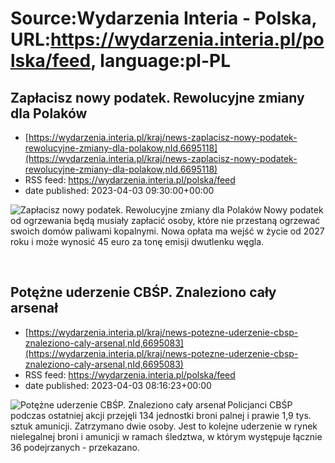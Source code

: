 # Source:Wydarzenia Interia - Polska, URL:https://wydarzenia.interia.pl/polska/feed, language:pl-PL

## Zapłacisz nowy podatek. Rewolucyjne zmiany dla Polaków
 - [https://wydarzenia.interia.pl/kraj/news-zaplacisz-nowy-podatek-rewolucyjne-zmiany-dla-polakow,nId,6695118](https://wydarzenia.interia.pl/kraj/news-zaplacisz-nowy-podatek-rewolucyjne-zmiany-dla-polakow,nId,6695118)
 - RSS feed: https://wydarzenia.interia.pl/polska/feed
 - date published: 2023-04-03 09:30:00+00:00

<p><a href="https://wydarzenia.interia.pl/kraj/news-zaplacisz-nowy-podatek-rewolucyjne-zmiany-dla-polakow,nId,6695118"><img align="left" alt="Zapłacisz nowy podatek. Rewolucyjne zmiany dla Polaków " src="https://i.iplsc.com/zaplacisz-nowy-podatek-rewolucyjne-zmiany-dla-polakow/000G0PCQYS45EKPT-C321.jpg" /></a>Nowy podatek od ogrzewania będą musiały zapłacić osoby, które nie przestaną ogrzewać swoich domów paliwami kopalnymi. Nowa opłata ma wejść w życie od 2027 roku i może wynosić 45 euro za tonę emisji dwutlenku węgla. </p><br clear="all" />

## Potężne uderzenie CBŚP. Znaleziono cały arsenał
 - [https://wydarzenia.interia.pl/kraj/news-potezne-uderzenie-cbsp-znaleziono-caly-arsenal,nId,6695083](https://wydarzenia.interia.pl/kraj/news-potezne-uderzenie-cbsp-znaleziono-caly-arsenal,nId,6695083)
 - RSS feed: https://wydarzenia.interia.pl/polska/feed
 - date published: 2023-04-03 08:16:23+00:00

<p><a href="https://wydarzenia.interia.pl/kraj/news-potezne-uderzenie-cbsp-znaleziono-caly-arsenal,nId,6695083"><img align="left" alt="Potężne uderzenie CBŚP. Znaleziono cały arsenał" src="https://i.iplsc.com/potezne-uderzenie-cbsp-znaleziono-caly-arsenal/000GZBAMTEHAY1A9-C321.jpg" /></a>Policjanci CBŚP podczas ostatniej akcji przejęli 134 jednostki broni palnej i prawie 1,9 tys. sztuk amunicji. Zatrzymano dwie osoby. Jest to kolejne uderzenie w rynek nielegalnej broni i amunicji w ramach śledztwa, w którym występuje łącznie 36 podejrzanych - przekazano.</p><br clear="all" />

